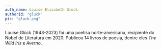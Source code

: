 ```yaml
---
auth_name: Louise Elisabeth Glück
authorid: "gluck"
pic: "gluck.png"
---
```


Louise Glück (1943-2023) foi uma poetisa norte-americana, recipiente do Nobel de Literatura em 2020\. Publicou 14
livros de poesia, dentre eles _The Wild Iris_ e _Averno_.